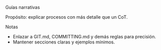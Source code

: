 Guías narrativas

Propósito: explicar procesos con más detalle que un CoT.

Notas
- Enlazar a GIT.md, COMMITTING.md y demás reglas para precisión.
- Mantener secciones claras y ejemplos mínimos.

